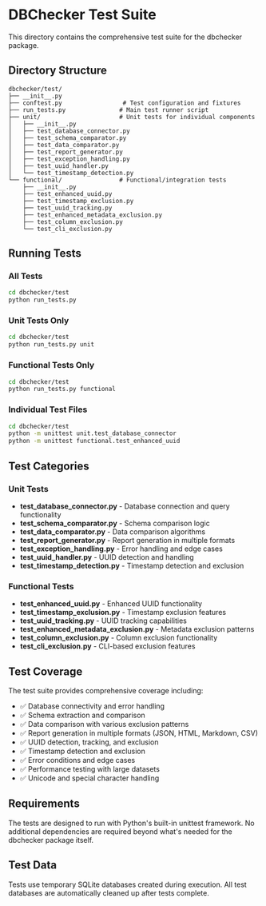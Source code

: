 # DBChecker Test Suite

This directory contains the comprehensive test suite for the dbchecker package.

## Directory Structure

```
dbchecker/test/
├── __init__.py
├── conftest.py                 # Test configuration and fixtures
├── run_tests.py               # Main test runner script
├── unit/                      # Unit tests for individual components
│   ├── __init__.py
│   ├── test_database_connector.py
│   ├── test_schema_comparator.py
│   ├── test_data_comparator.py
│   ├── test_report_generator.py
│   ├── test_exception_handling.py
│   ├── test_uuid_handler.py
│   └── test_timestamp_detection.py
└── functional/                # Functional/integration tests
    ├── __init__.py
    ├── test_enhanced_uuid.py
    ├── test_timestamp_exclusion.py
    ├── test_uuid_tracking.py
    ├── test_enhanced_metadata_exclusion.py
    ├── test_column_exclusion.py
    └── test_cli_exclusion.py
```

## Running Tests

### All Tests
```bash
cd dbchecker/test
python run_tests.py
```

### Unit Tests Only
```bash
cd dbchecker/test
python run_tests.py unit
```

### Functional Tests Only
```bash
cd dbchecker/test
python run_tests.py functional
```

### Individual Test Files
```bash
cd dbchecker/test
python -m unittest unit.test_database_connector
python -m unittest functional.test_enhanced_uuid
```

## Test Categories

### Unit Tests
- **test_database_connector.py** - Database connection and query functionality
- **test_schema_comparator.py** - Schema comparison logic
- **test_data_comparator.py** - Data comparison algorithms
- **test_report_generator.py** - Report generation in multiple formats
- **test_exception_handling.py** - Error handling and edge cases
- **test_uuid_handler.py** - UUID detection and handling
- **test_timestamp_detection.py** - Timestamp detection and exclusion

### Functional Tests
- **test_enhanced_uuid.py** - Enhanced UUID functionality
- **test_timestamp_exclusion.py** - Timestamp exclusion features
- **test_uuid_tracking.py** - UUID tracking capabilities
- **test_enhanced_metadata_exclusion.py** - Metadata exclusion patterns
- **test_column_exclusion.py** - Column exclusion functionality
- **test_cli_exclusion.py** - CLI-based exclusion features

## Test Coverage

The test suite provides comprehensive coverage including:
- ✅ Database connectivity and error handling
- ✅ Schema extraction and comparison
- ✅ Data comparison with various exclusion patterns
- ✅ Report generation in multiple formats (JSON, HTML, Markdown, CSV)
- ✅ UUID detection, tracking, and exclusion
- ✅ Timestamp detection and exclusion
- ✅ Error conditions and edge cases
- ✅ Performance testing with large datasets
- ✅ Unicode and special character handling

## Requirements

The tests are designed to run with Python's built-in unittest framework. No additional dependencies are required beyond what's needed for the dbchecker package itself.

## Test Data

Tests use temporary SQLite databases created during execution. All test databases are automatically cleaned up after tests complete.

